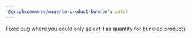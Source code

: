 ```yaml
---
'@graphcommerce/magento-product-bundle': patch
---
```


Fixed bug where you could only select 1 as quantity for bundled products
